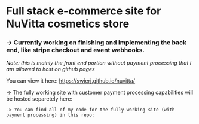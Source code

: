 # Full stack e-commerce site for NuVitta cosmetics store

### -> Currently working on finishing and implementing the back end, like stripe checkout and event webhooks.

*Note: this is mainly the front end portion without payment processing that I am allowed to host on github pages*

You can view it here: https://swierj.github.io/nuvitta/

-> The fully working site with customer payment processing capabilities will be hosted separetely here:
  
    -> You can find all of my code for the fully working site (with payment processing) in this repo:
